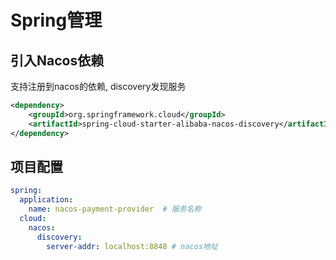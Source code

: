# Spring管理

## 引入Nacos依赖

支持注册到nacos的依赖, discovery发现服务

```xml
<dependency>
    <groupId>org.springframework.cloud</groupId>
    <artifactId>spring-cloud-starter-alibaba-nacos-discovery</artifactId>
</dependency>
```

## 项目配置

```yml
spring:
  application:
    name: nacos-payment-provider  # 服务名称
  cloud:
    nacos:
      discovery:
        server-addr: localhost:8848 # nacos地址
```